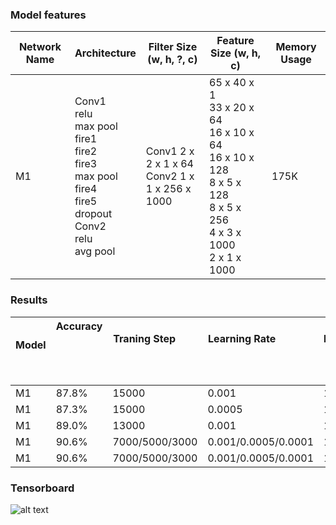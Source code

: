 ### Model features
| Network Name    | Architecture                                                          | Filter Size (w, h, ?, c)                                                                      | Feature Size (w, h, c)                                                                            | Memory Usage |
|-----------------|-----------------------------------------------------------------------|----------------------------------------------------------------------------------|------------------------------------------------------------------------------------------|--------------|
| M1              | Conv1 </br> relu </br> max pool </br> fire1 </br> fire2 </br> fire3 </br> max pool </br> fire4 </br> fire5 </br> dropout </br> Conv2 </br> relu </br> avg pool                     | Conv1 2 x 2 x 1 x 64  </br> Conv2 1 x 1 x 256 x 1000                                 | 65 x 40 x 1 </br> 33 x 20 x 64 </br> 16 x 10 x 64 </br> 16 x 10 x 128 </br> 8 x 5 x 128 </br> 8 x 5 x 256 </br> 4 x 3 x 1000 </br> 2 x 1 x 1000                                       | 175K        |


### Results
| Model           | Accuracy                                                             | Traning Step                                                                 | Learning Rate                                                                      | batch_size                        | optimizer                | activation function | silence_percentage | unknown_percentage | time_shift_ms | sample_rate | window_size_ms
|-----------------|------------------------------------------------------------------|------------------------------------------------------------------------------|------------------------------------------------------------------------------------|-----------------------------------|--------------------------|---------------------|--------------------|--------------------|---------------|-------------|-------------|
| M1              | 87.8%                                                            | 15000                                                                   | 0.001                                                                  | 100                               | GradientDescentOptimizer | Relu                | 10                 | 10                 | 100           | 16000       | 30       |
| M1              | 87.3%                                                            | 15000                                                                   | 0.0005                                                                  | 100                               | GradientDescentOptimizer | Relu                | 10                 | 10                 | 100           | 16000       | 30       |
| M1              | 89.0%                                                            | 13000                                                                   | 0.001                                                                  | 100                               | RMSPropOptimizer | Relu                | 10                 | 10                 | 100           | 16000       | 30       |
| M1              | 90.6%                                                            | 7000/5000/3000                                                                   | 0.001/0.0005/0.0001                                                                  | 100                               | RMSPropOptimizer | Relu                | 10                 | 10                 | 100           | 16000       | 30       |
| M1              | 90.6%                                                            | 7000/5000/3000                                                                   | 0.001/0.0005/0.0001                                                                  | 100                               | RMSPropOptimizer | Relu                | 10                 | 10                 | 100           | 18000       | 20       |



### Tensorboard
![alt text](https://i.imgur.com/GmguEqN.jpg)
